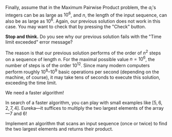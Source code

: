 Finally, assume that in the Maximum Pairwise Product problem,
the $a_i$'s integers can be as large as $10^6$,
and $n$, the length of the input sequence, can also 
be as large as $10^6$.
Again, our previous
solution does not work in this case. 
You may want to check that
by pressing the "Check" button.

**Stop and think.** Do you see why our previous solution fails
with the "Time limit exceeded" error message?

The reason is that our previous solution performs of the order of
$n^2$ steps on a sequence of length $n$.
For the maximal possible value $n=10^6$,
the number of steps is of the order $10^{12}$.
Since many modern computers perform roughly $10^8$–$10^9$
basic operations per second (depending on the machine, of course),
it may take tens of seconds to execute this solution,
exceeding the time limit.

We need a faster algorithm!

In search of a faster algorithm, you can play with small examples like
$[5,6,2,7,4]$. Eureka—it suffices to multiply the two largest elements
of the array—7 and 6!

Implement an algorithm that scans an input sequence (once or twice)
to find the two largest elements and returns their product.
